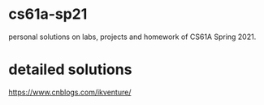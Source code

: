 # cs61a-sp21
personal solutions on labs, projects and homework of CS61A Spring 2021.

# detailed solutions
https://www.cnblogs.com/ikventure/